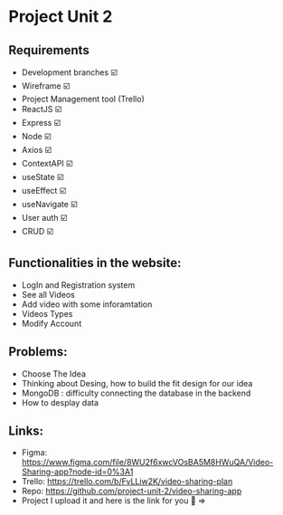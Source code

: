 # Project Unit 2

## Requirements

- Development branches ☑️
- Wireframe ☑️
- Project Management tool (Trello)
- ReactJS ☑️
- Express ☑️
- Node ☑️
- Axios ☑️
- ContextAPI ☑️
- useState ☑️
- useEffect ☑️
- useNavigate ☑️
- User auth ☑️
- CRUD ☑️

## Functionalities in the website:
* LogIn and Registration system
* See all Videos
* Add video with some inforamtation
* Videos Types
* Modify Account
## Problems:
* Choose The Idea
* Thinking about Desing, how to build the fit design for our idea
* MongoDB : difficulty connecting the database in the backend
* How to desplay data
## Links:
* Figma: https://www.figma.com/file/8WU2f6xwcVOsBA5M8HWuQA/Video-Sharing-app?node-id=0%3A1
* Trello: https://trello.com/b/FvLLiw2K/video-sharing-plan
* Repo: https://github.com/project-unit-2/video-sharing-app
* Project I upload it and here is the link for you :white_heart: => 
